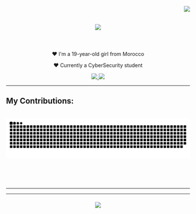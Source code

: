 <img align="right" src="https://visitor-badge.laobi.icu/badge?page_id=h111en.h111en" />

<h1 align="center">
    <img src="https://readme-typing-svg.herokuapp.com?font=Fira+Code&weight=500&size=19&duration=3000&pause=500&color=F778D2&center=true&vCenter=true&random=false&width=435&lines=Welcome+to+Hiba's+profile!;" />
</h1>

<br/>

<div align="center">
 
 ♥ I'm a 19-year-old girl from Morocco
 
 ♥ Currently a CyberSecurity student
 
 </div>
 
<div align="center"> 
  <a href="mailto:tabhiba23@gmail.com">
    <img src="https://img.shields.io/badge/Gmail-333333?style=for-the-badge&logo=gmail&logoColor=red" />
  </a>
  <a href="https://www.linkedin.com/in/hiba-tabit-311382270" target="_blank">
    <img src="https://img.shields.io/badge/LinkedIn-0077B5?style=for-the-badge&logo=linkedin&logoColor=white" target="_blank" />
  </a>

  </a>
</div>

 <hr/>
 

  <h2> My Contributions: </h2>
  <br>
  <img alt="snake eating my contributions" src="https://raw.githubusercontent.com/salesp07/salesp07/output/github-contribution-grid-snake.svg" />
  
  <br/><br/><br/>
</div>

<hr/>

<hr/>

<h3 align="center">
    <img src="https://readme-typing-svg.herokuapp.com?font=Fira+Code&weight=500&size=19&duration=3000&pause=500&color=F778D2&center=true&vCenter=true&random=false&width=435&lines=Thanks+for+visiting!+:)">
</h3>

<br/>






